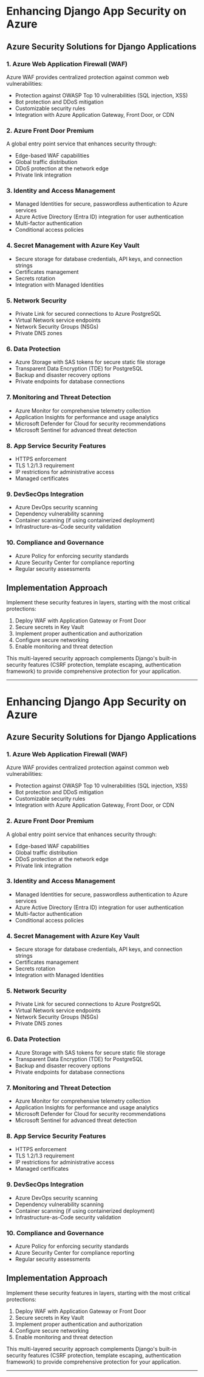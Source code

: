 


# Enhancing Django App Security on Azure

## Azure Security Solutions for Django Applications

### 1. Azure Web Application Firewall (WAF)

Azure WAF provides centralized protection against common web vulnerabilities:
- Protection against OWASP Top 10 vulnerabilities (SQL injection, XSS)
- Bot protection and DDoS mitigation
- Customizable security rules
- Integration with Azure Application Gateway, Front Door, or CDN

### 2. Azure Front Door Premium

A global entry point service that enhances security through:
- Edge-based WAF capabilities
- Global traffic distribution
- DDoS protection at the network edge
- Private link integration

### 3. Identity and Access Management

- Managed Identities for secure, passwordless authentication to Azure services
- Azure Active Directory (Entra ID) integration for user authentication
- Multi-factor authentication
- Conditional access policies

### 4. Secret Management with Azure Key Vault

- Secure storage for database credentials, API keys, and connection strings
- Certificates management
- Secrets rotation
- Integration with Managed Identities

### 5. Network Security

- Private Link for secured connections to Azure PostgreSQL
- Virtual Network service endpoints
- Network Security Groups (NSGs)
- Private DNS zones

### 6. Data Protection

- Azure Storage with SAS tokens for secure static file storage
- Transparent Data Encryption (TDE) for PostgreSQL
- Backup and disaster recovery options
- Private endpoints for database connections

### 7. Monitoring and Threat Detection

- Azure Monitor for comprehensive telemetry collection
- Application Insights for performance and usage analytics
- Microsoft Defender for Cloud for security recommendations
- Microsoft Sentinel for advanced threat detection

### 8. App Service Security Features

- HTTPS enforcement
- TLS 1.2/1.3 requirement
- IP restrictions for administrative access
- Managed certificates

### 9. DevSecOps Integration

- Azure DevOps security scanning
- Dependency vulnerability scanning
- Container scanning (if using containerized deployment)
- Infrastructure-as-Code security validation

### 10. Compliance and Governance

- Azure Policy for enforcing security standards
- Azure Security Center for compliance reporting
- Regular security assessments

## Implementation Approach

Implement these security features in layers, starting with the most critical protections:
1. Deploy WAF with Application Gateway or Front Door
2. Secure secrets in Key Vault
3. Implement proper authentication and authorization
4. Configure secure networking
5. Enable monitoring and threat detection

This multi-layered security approach complements Django's built-in security features (CSRF protection, template escaping, authentication framework) to provide comprehensive protection for your application.

--------------------------------------------------------------------------------------------------------------------------------------------------------------

# Enhancing Django App Security on Azure

## Azure Security Solutions for Django Applications

### 1. Azure Web Application Firewall (WAF)

Azure WAF provides centralized protection against common web vulnerabilities:
- Protection against OWASP Top 10 vulnerabilities (SQL injection, XSS)
- Bot protection and DDoS mitigation
- Customizable security rules
- Integration with Azure Application Gateway, Front Door, or CDN

### 2. Azure Front Door Premium

A global entry point service that enhances security through:
- Edge-based WAF capabilities
- Global traffic distribution
- DDoS protection at the network edge
- Private link integration

### 3. Identity and Access Management

- Managed Identities for secure, passwordless authentication to Azure services
- Azure Active Directory (Entra ID) integration for user authentication
- Multi-factor authentication
- Conditional access policies

### 4. Secret Management with Azure Key Vault

- Secure storage for database credentials, API keys, and connection strings
- Certificates management
- Secrets rotation
- Integration with Managed Identities

### 5. Network Security

- Private Link for secured connections to Azure PostgreSQL
- Virtual Network service endpoints
- Network Security Groups (NSGs)
- Private DNS zones

### 6. Data Protection

- Azure Storage with SAS tokens for secure static file storage
- Transparent Data Encryption (TDE) for PostgreSQL
- Backup and disaster recovery options
- Private endpoints for database connections

### 7. Monitoring and Threat Detection

- Azure Monitor for comprehensive telemetry collection
- Application Insights for performance and usage analytics
- Microsoft Defender for Cloud for security recommendations
- Microsoft Sentinel for advanced threat detection

### 8. App Service Security Features

- HTTPS enforcement
- TLS 1.2/1.3 requirement
- IP restrictions for administrative access
- Managed certificates

### 9. DevSecOps Integration

- Azure DevOps security scanning
- Dependency vulnerability scanning
- Container scanning (if using containerized deployment)
- Infrastructure-as-Code security validation

### 10. Compliance and Governance

- Azure Policy for enforcing security standards
- Azure Security Center for compliance reporting
- Regular security assessments

## Implementation Approach

Implement these security features in layers, starting with the most critical protections:
1. Deploy WAF with Application Gateway or Front Door
2. Secure secrets in Key Vault
3. Implement proper authentication and authorization
4. Configure secure networking
5. Enable monitoring and threat detection

This multi-layered security approach complements Django's built-in security features (CSRF protection, template escaping, authentication framework) to provide comprehensive protection for your application.

----------------------------------------------------------------------------------------------------------------------------------------------------------

